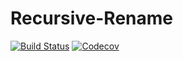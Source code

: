 # Recursive-Rename

 [![Build Status](https://travis-ci.org/HeroProtagonist/recursive-rename.svg?branch=master)](https://travis-ci.org/HeroProtagonist/recursive-rename)
[![Codecov](https://img.shields.io/codecov/c/github/heroprotagonist/recursive-rename.svg)](https://codecov.io/github/heroprotagonist/recursive-rename)

